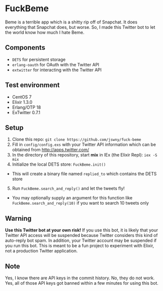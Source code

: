 # FuckBeme

Beme is a terrible app which is a shitty rip off of Snapchat. It does everything that Snapchat does, but worse. So, I made this Twitter bot to let the world know how much I hate Beme.

## Components
- `DETS` for persistent storage
- `erlang-oauth` for OAuth with the Twitter API
- `extwitter` for interacting with the Twitter API

## Test environment
- CentOS 7
- Elixir 1.3.0
- Erlang/OTP 18
- ExTwitter 0.7.1

## Setup
1. Clone this repo: `git clone https://github.com/jswny/fuck-beme`
2. Fill in `config/config.exs` with your Twitter API information which can be obtained from http://apps.twitter.com/
3. In the directory of this repository, start **mix** in IEx (the Elixir Repl): `iex -S mix`
4. Initialize the local DETS store: `FuckBeme.init()`
  - This will create a binary file named `replied_to` which contains the DETS store
5. Run `FuckBeme.search_and_reply()` and let the tweets fly!
  - You may optionally supply an argument for this function like `FuckBeme.search_and_reply(10)` if you want to search 10 tweets only

## Warning
**Use this Twitter bot at your own risk!** If you use this bot, it is likely that your Twitter API access will be suspended because Twitter considers this kind of auto-reply bot spam. In addition, your Twitter account may be suspended if you run this bot. This is meant to be a fun project to experiment with Elixir, not a production Twitter application.

## Note
Yes, I know there are API keys in the commit history. No, they do not work. Yes, all of those API keys got banned within a few minutes for using this bot.

